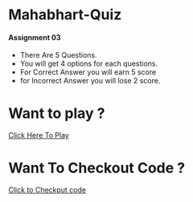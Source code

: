 # Mahabhart-Quiz
#### Assignment 03
* There Are 5 Questions.
* You will get 4 options for each questions.
* For Correct Answer you will earn 5 score
* for Incorrect Answer you will lose 2 score.

# Want to play ?
[Click Here To Play](https://replit.com/@BhavyaShah10/Mahabharat-Quiz#index.js)

# Want To Checkout Code ?
[Click to Checkput code]()
